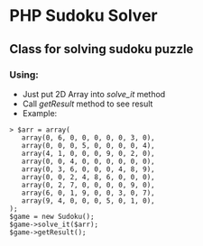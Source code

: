 # PHP Sudoku Solver
## Class for solving sudoku puzzle

### Using:
* Just put 2D Array into *solve_it* method
* Call *getResult* method to see result
* Example:
 ```
> $arr = array(
    array(0, 6, 0, 0, 0, 0, 0, 3, 0),
    array(0, 0, 0, 5, 0, 0, 0, 0, 4),
    array(4, 1, 0, 0, 0, 9, 0, 2, 0),
    array(0, 0, 4, 0, 0, 0, 0, 0, 0),
    array(0, 3, 6, 0, 0, 0, 4, 8, 9),
    array(0, 0, 2, 4, 8, 6, 0, 0, 0),
    array(0, 2, 7, 0, 0, 0, 0, 9, 0),
    array(6, 0, 1, 9, 0, 0, 3, 0, 7),
    array(9, 4, 0, 0, 0, 5, 0, 1, 0),
);
$game = new Sudoku();
$game->solve_it($arr);
$game->getResult();
```
